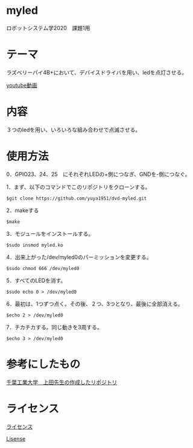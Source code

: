 # myled
ロボットシステム学2020　課題1用


# テーマ
ラズベリーパイ4B+において、デバイスドライバを用い、ledを点灯させる。

[youtube動画](https://www.youtube.com/watch?v=uexH9YN6MUI&feature=youtu.be)

# 内容
３つのledを用い、いろいろな組み合わせで点滅させる。

# 使用方法
0．GPIO23、24、25　にそれぞれLEDの+側につなぎ、GNDを-側につなぐ。

1．まず、以下のコマンドでこのリポジトリをクローンする。

    $git clone https://github.com/yuya1951/dvd-myled.git
    
2．makeする

    $make
    
3．モジュールをインストールする。

    $sudo insmod myled.ko
    
4．出来上がった/dev/myled0のパーミッションを変更する。

    $sudo chmod 666 /dev/myled0
   
5．すべてのLEDを消す。

    $sudo echo 0 > /dev/myled0
   
6．最初は、1つずつ点く。その後、２つ、3つとなり、最後に全部消える。

    $echo 2 > /dev/myled0
    
7．チカチカする。同じ動きを3周する。

    $echo 3 > /dev/myled0
    
 
# 参考にしたもの
[千葉工業大学　上田先生の作成したリポジトリ](https://github.com/ryuichiueda/robosys_device_drivers)

# ライセンス
[ライセンス](https://github.com/yuya1951/dvd-myled/blob/main/COPYING)

[Lisense](https://github.com/yuya1951/dvd-myled/blob/main/COPYING)

